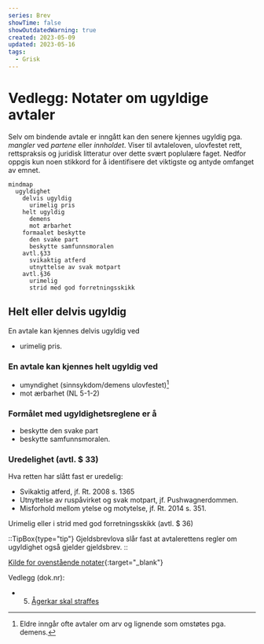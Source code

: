 ```yaml
---
series: Brev
showTime: false
showOutdatedWarning: true
created: 2023-05-09
updated: 2023-05-16
tags:
  - Grisk
---
```


# Vedlegg: Notater om ugyldige avtaler
Selv om bindende avtale er inngått kan den senere kjennes ugyldig pga. _mangler_ ved _partene_ eller _innholdet_. Viser til avtaleloven, ulovfestet rett, rettspraksis og juridisk litteratur over dette svært poplulære faget. Nedfor oppgis kun noen stikkord for å identifisere det viktigste og antyde omfanget av emnet.

```mermaid
mindmap
  ugyldighet
    delvis ugyldig
      urimelig pris
    helt ugyldig
      demens
      mot ærbarhet
    formaalet beskytte
      den svake part
      beskytte samfunnsmoralen
    avtl.§33
      svikaktig atferd
      utnyttelse av svak motpart
    avtl.§36
      urimelig
      strid med god forretningsskikk
```

## Helt eller delvis ugyldig
En avtale kan kjennes delvis ugyldig ved
- urimelig pris.

### En avtale kan kjennes helt ugyldig ved
- umyndighet (sinnsykdom/demens ulovfestet)[^1]
- mot ærbarhet (NL 5-1-2)

### Formålet med ugyldighetsreglene er å
- beskytte den svake part
- beskytte samfunnsmoralen.

### Uredelighet (avtl. $ 33)
Hva retten har slått fast er uredelig:
- Svikaktig atferd, jf. Rt. 2008 s. 1365
- Utnyttelse av ruspåvirket og svak motpart, jf. Pushwagnerdommen.
- Misforhold mellom ytelse og motytelse, jf. Rt. 2014 s. 351.

Urimelig eller i strid med god forretningsskikk (avtl. $ 36)

::TipBox{type="tip"}
Gjeldsbrevlova slår fast at avtalerettens regler om ugyldighet også gjelder gjeldsbrev.
::

[Kilde for ovenstående notater](https://rettslaere.portfolio.no/read/8476d9bc-ee3c-48ee-95ea-2341ecc4d43d){:target="_blank"}

Vedlegg (dok.nr):  

* 5. [Ågerkar skal straffes](/article/epistler/griskhet/eleison-til-menigheten)

[^1]: Eldre inngår ofte avtaler om arv og lignende som omstøtes pga. demens.